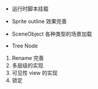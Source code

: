 
- 运行时脚本挂载

- Sprite outline 效果完善

- SceneObject 各种类型的场景加载

- Tree Node
1. Rename 完善
2. 多层级的实现
3. 可见性 view 的实现
4. 锁定